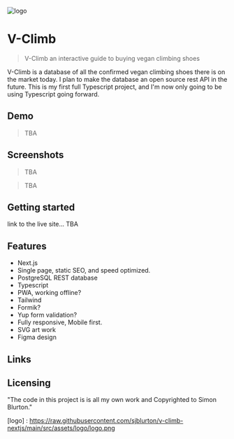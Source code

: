 ![logo]([logo])

# V-Climb

> V-Climb an interactive guide to buying vegan climbing shoes

V-Climb is a database of all the confirmed vegan climbing shoes there is on the market today. I plan to make the database an open source rest API in the future. This is my first full Typescript project, and I'm now only going to be using Typescript going forward.

## Demo

> TBA

## Screenshots

> TBA

> TBA

## Getting started

link to the live site... TBA

## Features

- Next.js
- Single page, static SEO, and speed optimized.
- PostgreSQL REST database
- Typescript
- PWA, working offline?
- Tailwind
- Formik?
- Yup form validation?
- Fully responsive, Mobile first.
- SVG art work
- Figma design

## Links

<!-- - Project homepage: https://big-6-next-js.vercel.app
- Repository: https://github.com/sjblurton/Big-6-Next-js
- Figma: https://www.figma.com/file/2bjSoKqP1rj1mDrlMOTuWp/The-Big-6-Calisthenics?node-id=7%3A11 -->

## Licensing

"The code in this project is is all my own work and Copyrighted to Simon Blurton."

[logo] : https://raw.githubusercontent.com/sjblurton/v-climb-nextjs/main/src/assets/logo/logo.png
